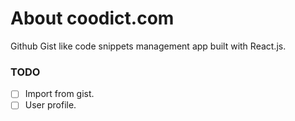 # About coodict.com

Github Gist like code snippets management app built with React.js.

### TODO

- [ ] Import from gist.
- [ ] User profile.

